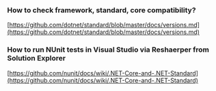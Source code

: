### How to check framework, standard, core compatibility?
[https://github.com/dotnet/standard/blob/master/docs/versions.md](https://github.com/dotnet/standard/blob/master/docs/versions.md)

### How to run NUnit tests in Visual Studio via Reshaerper from Solution Explorer
[https://github.com/nunit/docs/wiki/.NET-Core-and-.NET-Standard](https://github.com/nunit/docs/wiki/.NET-Core-and-.NET-Standard)